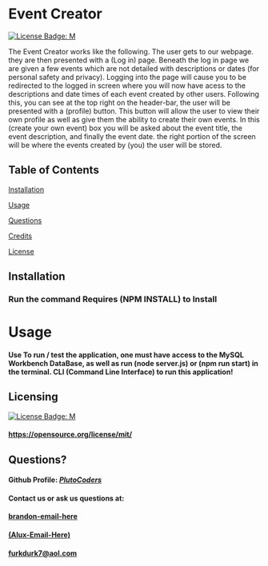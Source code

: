 
  # Event Creator

  [![License Badge: M](https://img.shields.io/badge/License-M-blue.svg)](https://opensource.org/license/mit/)

  The Event Creator works like the following. The user gets to our webpage. they are then presented with a (Log in) page. Beneath the log in page we are given a few events which are not detailed with descriptions or dates (for personal safety and privacy). Logging into the page will cause you to be redirected to the logged in screen where you will now have acess to the descriptions and date times of each event created by other users. Following this, you can see at the top right on the header-bar, the user will be presented with a (profile) button. This button will allow the user to view their own profile as well as give them the ability to create their own events. In this (create your own event) box you will be asked about the event title, the event description, and finally the event date. the right portion of the screen will be where the events created by (you) the user will be stored.

  ## Table of Contents

  [Installation](#installation)

  [Usage](#usage)

  [Questions](#questions)

  [Credits](#credits)

  [License](#license)

  ## Installation
  ### Run the command Requires (NPM INSTALL) to Install

  # Usage 
  #### Use To run / test the application, one must have access to the MySQL Workbench DataBase, as well as run (node server.js) or (npm run start) in the terminal. CLI (Command Line Interface) to run this application!

  ## Licensing
  [![License Badge: M](https://img.shields.io/badge/License-M-blue.svg)](https://opensource.org/license/mit/)
  
  #### https://opensource.org/license/mit/

  ## Questions?
  
  #### Github Profile: [*PlutoCoders*](https://github.com/PlutoCoders)

  #### Contact us or ask us questions at:
  #### [brandon-email-here](mailto:brandon-email-here@gmail.com)
  #### [(Alux-Email-Here)](mailto:alux-email-here@gmail.com)
  #### [furkdurk7@aol.com](mailto:furkdurk7@aol.com)
  